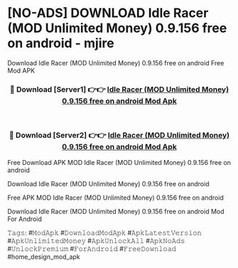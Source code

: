# [NO-ADS] DOWNLOAD Idle Racer (MOD Unlimited Money) 0.9.156 free on android - mjire
Download Idle Racer (MOD Unlimited Money) 0.9.156 free on android Free Mod APK

<div align="center">
<h3>🔴 Download [Server1] 👉👉 <a href="https://apk-comot.site?title=Idle_Racer_(MOD_Unlimited_Money)_0.9.156_free_on_android">Idle Racer (MOD Unlimited Money) 0.9.156 free on android Mod Apk</a></h3><br>

<h3>🔴 Download [Server2] 👉👉 <a href="https://apk-comot.site?title=Idle_Racer_(MOD_Unlimited_Money)_0.9.156_free_on_android">Idle Racer (MOD Unlimited Money) 0.9.156 free on android Mod Apk</a></h3>
</div>


Free Download APK MOD Idle Racer (MOD Unlimited Money) 0.9.156 free on android

Download Idle Racer (MOD Unlimited Money) 0.9.156 free on android 

Free APK MOD Idle Racer (MOD Unlimited Money) 0.9.156 free on android 

Download Idle Racer (MOD Unlimited Money) 0.9.156 free on android Mod For Android

𝚃𝚊𝚐𝚜: #𝙼𝚘𝚍𝙰𝚙𝚔 #𝙳𝚘𝚠𝚗𝚕𝚘𝚊𝚍𝙼𝚘𝚍𝙰𝚙𝚔 #𝙰𝚙𝚔𝙻𝚊𝚝𝚎𝚜𝚝𝚅𝚎𝚛𝚜𝚒𝚘𝚗 #𝙰𝚙𝚔𝚄𝚗𝚕𝚒𝚖𝚒𝚝𝚎𝚍𝙼𝚘𝚗𝚎𝚢 #𝙰𝚙𝚔𝚄𝚗𝚕𝚘𝚌𝚔𝙰𝚕𝚕 #𝙰𝚙𝚔𝙽𝚘𝙰𝚍𝚜 #𝚄𝚗𝚕𝚘𝚌𝚔𝙿𝚛𝚎𝚖𝚒𝚞𝚖 #𝙵𝚘𝚛𝙰𝚗𝚍𝚛𝚘𝚒𝚍 #𝙵𝚛𝚎𝚎𝙳𝚘𝚠𝚗𝚕𝚘𝚊𝚍 #home_design_mod_apk